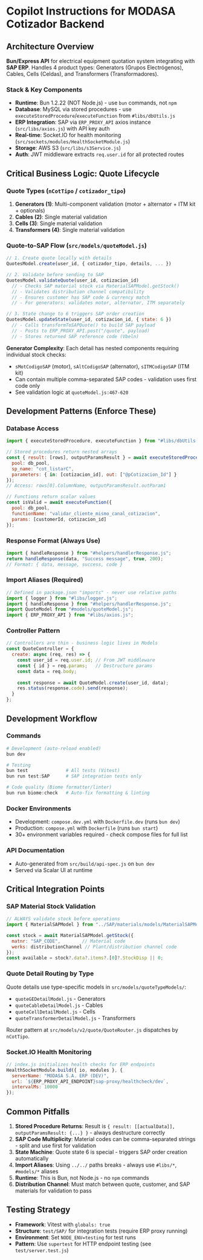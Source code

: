 # Copilot Instructions for MODASA Cotizador Backend

## Architecture Overview

**Bun/Express API** for electrical equipment quotation system integrating with **SAP ERP**. Handles 4 product types: Generators (Grupos Electrógenos), Cables, Cells (Celdas), and Transformers (Transformadores).

### Stack & Key Components

- **Runtime**: Bun 1.2.22 (NOT Node.js) - use `bun` commands, not `npm`
- **Database**: MySQL via stored procedures - use `executeStoredProcedure`/`executeFunction` from `#libs/dbUtils.js`
- **ERP Integration**: SAP via `ERP_PROXY_API` axios instance (`src/libs/axios.js`) with API key auth
- **Real-time**: Socket.IO for health monitoring (`src/sockets/modules/HealthSocketModule.js`)
- **Storage**: AWS S3 (`src/libs/s3Service.js`)
- **Auth**: JWT middleware extracts `req.user.id` for all protected routes

## Critical Business Logic: Quote Lifecycle

### Quote Types (`nCotTipo` / `cotizador_tipo`)

1. **Generators (1)**: Multi-component validation (motor + alternator + ITM kit + optionals)
2. **Cables (2)**: Single material validation
3. **Cells (3)**: Single material validation  
4. **Transformers (4)**: Single material validation

### Quote-to-SAP Flow (`src/models/quoteModel.js`)

```javascript
// 1. Create quote locally with details
QuotesModel.create(user_id, { cotizador_tipo, details, ... })

// 2. Validate before sending to SAP
QuotesModel.validateQuote(user_id, cotizacion_id)
  // - Checks SAP material stock via MaterialSAPModel.getStock()
  // - Validates distribution channel compatibility
  // - Ensures customer has SAP code & currency match
  // - For generators: validates motor, alternator, ITM separately

// 3. State change to 6 triggers SAP order creation
QuotesModel.updateState(user_id, cotizacion_id, { state: 6 })
  // - Calls transformToSAPQuote() to build SAP payload
  // - Posts to ERP_PROXY_API.post("/quote", payload)
  // - Stores returned SAP reference code (Vbeln)
```

**Generator Complexity**: Each detail has nested components requiring individual stock checks:
- `sMotCodigoSAP` (motor), `sAltCodigoSAP` (alternator), `sITMCodigoSAP` (ITM kit)
- Can contain multiple comma-separated SAP codes - validation uses first code only
- See validation logic at `quoteModel.js:467-620`

## Development Patterns (Enforce These)

### Database Access
```javascript
import { executeStoredProcedure, executeFunction } from "#libs/dbUtils.js";

// Stored procedures return nested arrays
const { result: [rows], outputParamsResult } = await executeStoredProcedure({
  pool: db_pool,
  sp_name: "cot_listarC",
  parameters: { in: [cotizacion_id], out: ["@pCotizacion_Id"] }
});
// Access: rows[0].ColumnName, outputParamsResult.outParam1

// Functions return scalar values
const isValid = await executeFunction({
  pool: db_pool,
  functionName: "validar_cliente_mismo_canal_cotizacion",
  params: [customerId, cotizacion_id]
});
```

### Response Format (Always Use)
```javascript
import { handleResponse } from "#helpers/handlerResponse.js";
return handleResponse(data, "Success message", true, 200);
// Format: { data, message, success, code }
```

### Import Aliases (Required)
```javascript
// Defined in package.json "imports" - never use relative paths
import { logger } from "#libs/logger.js";
import { handleResponse } from "#helpers/handlerResponse.js";
import QuoteModel from "#models/quoteModel.js";
import { ERP_PROXY_API } from "#libs/axios.js";
```

### Controller Pattern
```javascript
// Controllers are thin - business logic lives in Models
const QuoteController = {
  create: async (req, res) => {
    const user_id = req.user.id; // From JWT middleware
    const { id } = req.params;   // Destructure params
    const data = req.body;
    
    const response = await QuoteModel.create(user_id, data);
    res.status(response.code).send(response);
  }
};
```

## Development Workflow

### Commands
```powershell
# Development (auto-reload enabled)
bun dev

# Testing
bun test              # All tests (Vitest)
bun run test:SAP      # SAP integration tests only

# Code quality (Biome formatter/linter)
bun run biome:check   # Auto-fix formatting & linting
```

### Docker Environments
- Development: `compose.dev.yml` with `Dockerfile.dev` (runs `bun dev`)
- Production: `compose.yml` with `Dockerfile` (runs `bun start`)
- 30+ environment variables required - check compose files for full list

### API Documentation
- Auto-generated from `src/build/api-spec.js` on `bun dev`
- Served via Scalar UI at runtime

## Critical Integration Points

### SAP Material Stock Validation
```javascript
// ALWAYS validate stock before operations
import { MaterialSAPModel } from "../SAP/materials/models/MaterialSAPModel.js";

const stock = await MaterialSAPModel.getStock({
  matnr: "SAP_CODE",        // Material code
  werks: distributionChannel // Plant/distribution channel code
});
const available = stock?.data?.items?.[0]?.StockDisp || 0;
```

### Quote Detail Routing by Type
Quote details use type-specific models in `src/models/quoteTypeModels/`:
- `quoteGEDetailModel.js` - Generators
- `quoteCableDetailModel.js` - Cables
- `quoteCellDetailModel.js` - Cells
- `quoteTransformerDetailModel.js` - Transformers

Router pattern at `src/models/v2/quote/QuoteRouter.js` dispatches by `nCotTipo`.

### Socket.IO Health Monitoring
```javascript
// index.js initializes health checks for ERP endpoints
HealthSocketModule.build({ io, modules }, {
  serverName: "MODASA S.A. ERP (DEV)",
  url: `${ERP_PROXY_API_ENDPOINT}sap-proxy/healthcheck/dev`,
  intervalMs: 10000
});
```

## Common Pitfalls

1. **Stored Procedure Returns**: Result is `{ result: [[actualData]], outputParamsResult: {...} }` - always destructure correctly
2. **SAP Code Multiplicity**: Material codes can be comma-separated strings - split and use first for validation
3. **State Machine**: Quote state 6 is special - triggers SAP order creation automatically
4. **Import Aliases**: Using `../../` paths breaks - always use `#libs/*`, `#models/*` aliases
5. **Runtime**: This is Bun, not Node.js - no `npm` commands
6. **Distribution Channel**: Must match between quote, customer, and SAP materials for validation to pass

## Testing Strategy

- **Framework**: Vitest with `globals: true`
- **Structure**: `test/SAP/` for integration tests (require ERP proxy running)
- **Environment**: Set `NODE_ENV=testing` for test runs
- **Pattern**: Use `supertest` for HTTP endpoint testing (see `test/server.test.js`)
